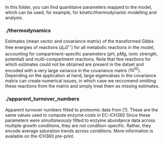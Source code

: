 In this folder, you can find quantitaive parameters mapped to the model, which can be used, for example, for kinetic/thermodynamic modelling and analysis.
### ./thermodynamics
Estimates (mean vector and covariance matrix) of the transformed Gibbs free energies of reactions ($\Delta_rG'^{\circ}$) for all metabolic reactions in the model, accounting for compartment-specific parameters (pH, pMg, ionic strength, potential) and multi-compartment reactions. Note that few reactions for which estimates could not be obtained are present in the datset and encoded with a very large variance in the covariance matrix ($10^{10}$). Depending on the application at hand, large eigenvalues in the covariance matrix can create numerical issues, in which case we reccomend omitting these reactions from the matrix and simply treat them as missing estimates.

### ./apparent_turnover_numbers
Apparent turnover numbers fitted to proteomic data from [1]. These are the same values used to compute enzyme costs in EC-*i*CH360 Since these parameters were *simultaneously* fitted  to enzyme abundance data across multiple growth conditions, they are not condition-specific. Rather, they encode average saturation trends across conditions. More information is available on the *i*CH360 pre-print.